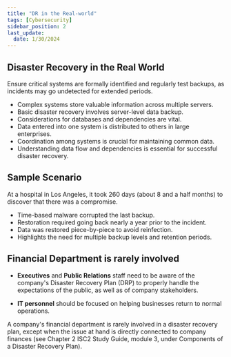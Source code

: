 ```yaml
---
title: "DR in the Real-world"
tags: [Cybersecurity]
sidebar_position: 2
last_update:
  date: 1/30/2024
---
```



## Disaster Recovery in the Real World

Ensure critical systems are formally identified and regularly test backups, as incidents may go undetected for extended periods.

- Complex systems store valuable information across multiple servers.
- Basic disaster recovery involves server-level data backup.
- Considerations for databases and dependencies are vital.
- Data entered into one system is distributed to others in large enterprises.
- Coordination among systems is crucial for maintaining common data.
- Understanding data flow and dependencies is essential for successful disaster recovery.

## Sample Scenario

At a hospital in Los Angeles, it took 260 days (about 8 and a half months) to discover that there was a compromise.

- Time-based malware corrupted the last backup.
- Restoration required going back nearly a year prior to the incident.
- Data was restored piece-by-piece to avoid reinfection.
- Highlights the need for multiple backup levels and retention periods.

## Financial Department is rarely involved

- **Executives** and **Public Relations** staff need to be aware of the company's Disaster Recovery Plan (DRP) to properly handle the expectations of the public, as well as of company stakeholders. 

- **IT personnel** should be focused on helping businesses return to normal operations. 

A company's financial department is rarely involved in a disaster recovery plan, except when the issue at hand is directly connected to company finances (see Chapter 2 ISC2 Study Guide, module 3, under Components of a Disaster Recovery Plan).
